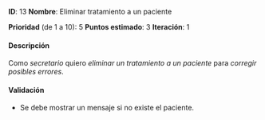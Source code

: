 **ID**: 13
**Nombre**: Eliminar tratamiento a un paciente

**Prioridad** (de 1 a 10): 5
**Puntos estimado**: 3
**Iteración**: 1

#### Descripción

Como *secretario* quiero *eliminar un tratamiento a un paciente* para *corregir posibles errores*.

#### Validación

* Se debe mostrar un mensaje si no existe el paciente.